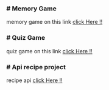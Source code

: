 
<h3># Memory Game</h3>
<p> memory game on  this link <a href="https://65d2f9168f9c51dec78e686b--chic-taiyaki-b884a1.netlify.app/"> click Here !!</a></p>


<h3># Quiz  Game</h3>
<p> quiz game on  this link <a href="https://65fa88ca84001233acd01fa8--venerable-kulfi-dbac9a.netlify.app/"> click Here !!</a></p>



<h3># Api recipe project</h3>
<p>recipe api <a href="https://660815e0053e1ff0caa99190--jovial-raindrop-a6828f.netlify.app/"> click Here !!</a></p>






